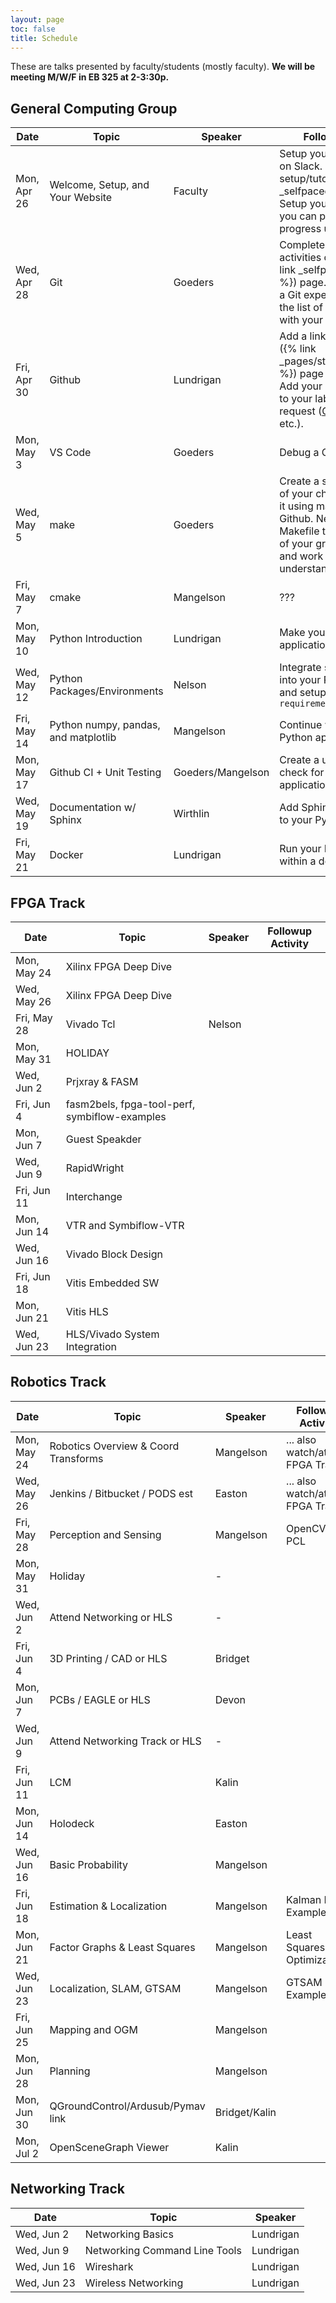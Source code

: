 ```yaml
---
layout: page
toc: false
title: Schedule
---
```


These are talks presented by faculty/students (mostly faculty).  **We will be meeting M/W/F in EB 325 at 2-3:30p.**

## General Computing Group


| Date          | Topic                                 | Speaker               | Followup Activity                                                         
|---------------|-------------------------------        |-----------------------|-------------------------------------------------------------------        
| Mon, Apr 26   | Welcome, Setup, and Your Website      | Faculty               | Setup your computer. Get on Slack. Complete [Linux setup/tutorials]({% link _selfpaced/05_linux.md%}). Setup your website where you can post daily/weekly progress updates.
| Wed, Apr 28   | Git                                   | Goeders               | Complete the followup activities on the [Git]({% link _selfpaced/12_git.md %}) page.  If you are already a Git expert, contribute to the list of follow-up topics with your own suggestions.
| Fri, Apr 30   | Github                                | Lundrigan     | Add a link on the [students]({% link _pages/students_2021.md %}) page via pull request.   Add your name and photo to your lab website via pull request ([CCL](https://ccl.byu.edu), [NET Lab](https://netlab.byu.edu/), etc.). 
| Mon, May 3    | VS Code                               | Goeders               | Debug a C Program
| Wed, May 5    | make                                  | Goeders               | Create a simple C program of your choice, and compile it using make.  Push it up to Github.  Next, find a Makefile that is part of one of your group's projects and work through it to understand how it works.
| Fri, May 7    | cmake                                 | Mangelson             | ???
| Mon, May 10   | Python Introduction                   | Lundrigan             | Make your own Python application
| Wed, May 12   | Python Packages/Environments          | Nelson                | Integrate some packages into your Python application and setup a `requirements.txt`
| Fri, May 14   | Python numpy, pandas, and matplotlib  | Mangelson             | Continue working on your Python application.
| Mon, May 17   | Github CI + Unit Testing              | Goeders/Mangelson     | Create a unit test + CI check for your Python application.
| Wed, May 19   | Documentation w/ Sphinx               | Wirthlin              | Add Sphinx documentation to your Python application.
| Fri, May 21   | Docker                                | Lundrigan             | Run your Python application within a docker container

## FPGA Track

| Date          | Topic                                 | Speaker               | Followup Activity                                                         
|---------------|-------------------------------        |-----------------------|-------------------------------------------------------------------   
| Mon, May 24   | Xilinx FPGA Deep Dive                 |
| Wed, May 26   | Xilinx FPGA Deep Dive                 |
| Fri, May 28   | Vivado Tcl                            | Nelson
| Mon, May 31   | HOLIDAY                               |
| Wed, Jun 2    | Prjxray & FASM                        | 
| Fri, Jun 4    | fasm2bels, fpga-tool-perf, symbiflow-examples | 
| Mon, Jun 7    | Guest Speakder
| Wed, Jun 9    | RapidWright                           |
| Fri, Jun 11   | Interchange                           |
| Mon, Jun 14   | VTR and Symbiflow-VTR                 |
| Wed, Jun 16    | Vivado Block Design                   |   
| Fri, Jun 18    | Vitis Embedded SW                     |
| Mon, Jun 21    | Vitis HLS                             |
| Wed, Jun 23    | HLS/Vivado System Integration         |

## Robotics Track

| Date          | Topic                                 | Speaker               | Followup Activity                                                         
|---------------|-------------------------------        |-----------------------|-------------------------------------------------------------------   
| Mon, May 24   | Robotics Overview & Coord Transforms  | Mangelson             | ... also watch/attend FPGA Track
| Wed, May 26   | Jenkins / Bitbucket / PODS   est      | Easton                | ... also watch/attend FPGA Track 
| Fri, May 28   | Perception and Sensing                | Mangelson             | OpenCV / PCL
| Mon, May 31   | Holiday                               | -
| Wed, Jun 2    | Attend Networking or HLS              | - 
| Fri, Jun 4    | 3D Printing / CAD or HLS              | Bridget
| Mon, Jun 7    | PCBs / EAGLE or HLS                   | Devon
| Wed, Jun 9    | Attend Networking Track or HLS        | -
| Fri, Jun 11   | LCM                                   | Kalin
| Mon, Jun 14   | Holodeck                              | Easton
| Wed, Jun 16   | Basic Probability                     | Mangelson             | 
| Fri, Jun 18   | Estimation & Localization             | Mangelson             | Kalman Filter Example?
| Mon, Jun 21   | Factor Graphs & Least Squares         | Mangelson             | Least Squares Optimization? 
| Wed, Jun 23   | Localization, SLAM, GTSAM             | Mangelson             | GTSAM Example?
| Fri, Jun 25   | Mapping and OGM                       | Mangelson
| Mon, Jun 28   | Planning                              | Mangelson
| Mon, Jun 30   | QGroundControl/Ardusub/Pymav link     | Bridget/Kalin
| Mon, Jul 2    | OpenSceneGraph Viewer                 | Kalin


## Networking Track

| Date          | Topic                         | Speaker               
|---------------|-------------------------------|-----------------------
| Wed, Jun 2    | Networking Basics             | Lundrigan
| Wed, Jun 9    | Networking Command Line Tools | Lundrigan
| Wed, Jun 16   | Wireshark                     | Lundrigan
| Wed, Jun 23   | Wireless Networking           | Lundrigan
